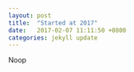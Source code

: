 ```yaml
---
layout: post
title:  "Started at 2017"
date:   2017-02-07 11:11:50 +0800
categories: jekyll update
---
```

Noop

[jekyll-docs]: https://jekyllrb.com/docs/home
[jekyll-gh]:   https://github.com/jekyll/jekyll
[jekyll-talk]: https://talk.jekyllrb.com/
